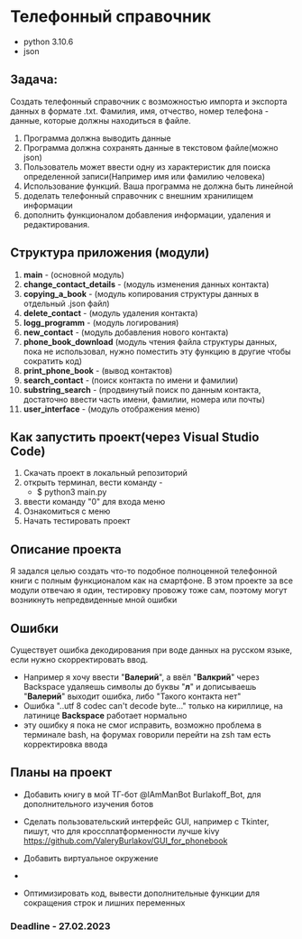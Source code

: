 # Телефонный справочник
* python 3.10.6
* json
## Задача:
Создать телефонный справочник с
возможностью импорта и экспорта данных в
формате .txt. Фамилия, имя, отчество, номер
телефона - данные, которые должны находиться
в файле.
1. Программа должна выводить данные
2. Программа должна сохранять данные в
текстовом файле(можно json)
3. Пользователь может ввести одну из
характеристик для поиска определенной
записи(Например имя или фамилию
человека)
4. Использование функций. Ваша программа
не должна быть линейной
5. доделать телефонный справочник с внешним хранилищем информации
6. дополнить функционалом добавления информации, удаления и редактирования.

## Структура приложения (модули)
1. **main** - (основной модуль)
2. **change_contact_details** - (модуль изменения данных контакта)
3. **copying_a_book** - (модуль копирования структуры данных в отдельный .json файл)
4. **delete_contact** - (модуль удаления контакта)
5. **logg_programm** - (модуль логирования)
6. **new_contact** - (модуль добавления нового контакта)
7. **phone_book_download** (модуль чтения файла структуры данных, пока не использовал, нужно поместить эту функцию в другие чтобы сократить код)
8. **print_phone_book** - (вывод контактов)
9. **search_contact** - (поиск контакта по имени и фамилии)
10. **substring_search** - (продвинутый поиск по данным контакта, достаточно ввести часть имени, фамилии, номера или почты)
11. **user_interface** - (модуль отображения меню)

## Как запустить проект(через Visual Studio Code)
1. Скачать проект в локальный репозиторий
2. открыть терминал, вести команду -
    * $ python3 main.py
3. ввести команду "0" для входа меню
4. Ознакомиться с меню
5. Начать тестировать проект

## Описание проекта
Я задался целью создать что-то подобное полноценной телефонной книги с полным функционалом как на смартфоне.
В этом проекте за все модули отвечаю я один, тестировку провожу тоже сам, поэтому могут возникнуть непредвиденные мной ошибки
## Ошибки
Существует ошибка декодирования при воде данных на русском языке, если нужно скорректировать ввод.
* Например я хочу ввести "**Валерий**", а ввёл "**Валкрий**" через Backspace удаляешь символы до буквы "**л**" и дописываешь "**Валерий**" выходит ошибка, либо "Такого контакта нет"
* Ошибка "..utf 8 codec can't decode byte..." только на кириллице, на латинице **Backspace** работает нормально
* эту ошибку я пока не смог исправить, возможно проблема в терминале bash, на форумах говорили перейти на zsh там есть корректировка ввода

## Планы на проект

* Добавить книгу в мой ТГ-бот @IAmManBot Burlakoff_Bot, для дополнительного изучения ботов

* Сделать пользовательский интерфейс GUI, например с Tkinter, пишут, что для кроссплатформенности лучше kivy
 https://github.com/ValeryBurlakov/GUI_for_phonebook
* Добавить виртуальное окружение
+
* Оптимизировать код, вывести дополнительные функции для сокращения строк и лишних переменных

### Deadline - 27.02.2023
